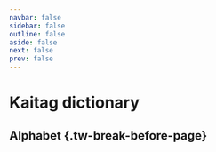 ```yaml
---
navbar: false
sidebar: false
outline: false
aside: false
next: false
prev: false
---
```


# Kaitag dictionary

<!--@include: ./intro.md-->

<script setup>
import { data as dict } from './dictionary.data';
import { capitalize } from '~/composables/text';
import DIndex from '~/components/Dictionary/DIndex.vue';
import DWord from '~/components/Dictionary/DWord.vue';
</script>

## Alphabet {.tw-break-before-page}

<DIndex :dict="dict" local/>

<template v-for="(words, letter) in dict">
    <h2 :id="letter" class="tw-break-before-page tw-mb-4">
        {{ capitalize(letter) }}
    </h2>
    <DWord v-for="word in words" :key="word.id" :word="word"/>
</template>
